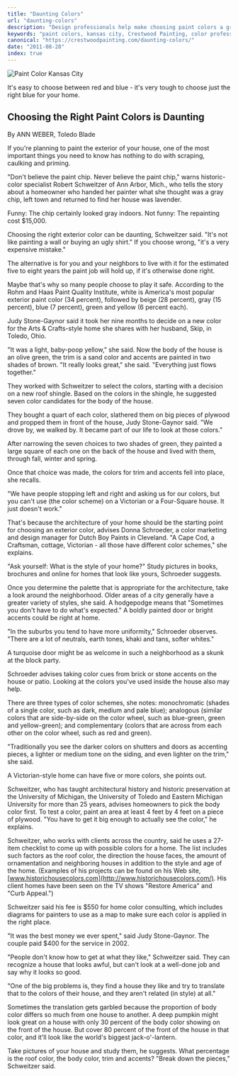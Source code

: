 ```yaml
---
title: "Daunting Colors"
url: "daunting-colors"
description: "Design professionals help make choosing paint colors a great experience. Either in-person or virtual, a free design consultation makes house colors easy."
keywords: "paint colors, kansas city, Crestwood Painting, color professional"
canonical: "https://crestwoodpainting.com/daunting-colors/"
date: "2011-08-28"
index: true
---
```


![Paint Color Kansas City](/images/other/color-chip-wall.jpg)

It's easy to choose between red and blue - it's very tough to choose just the right blue for your home.

## Choosing the Right Paint Colors is Daunting

By ANN WEBER, Toledo Blade

If you're planning to paint the exterior of your house, one of the most important things you need to know has nothing to do with scraping, caulking and priming.

"Don't believe the paint chip. Never believe the paint chip," warns historic-color specialist Robert Schweitzer of Ann Arbor, Mich., who tells the story about a homeowner who handed her painter what she thought was a gray chip, left town and returned to find her house was lavender.

Funny: The chip certainly looked gray indoors.
Not funny: The repainting cost $15,000.

Choosing the right exterior color can be daunting, Schweitzer said. "It's not like painting a wall or buying an ugly shirt." If you choose wrong, "it's a very expensive mistake."

The alternative is for you and your neighbors to live with it for the estimated five to eight years the paint job will hold up, if it's otherwise done right.

Maybe that's why so many people choose to play it safe. According to the Rohm and Haas Paint Quality Institute, white is America's most popular exterior paint color (34 percent), followed by beige (28 percent), gray (15 percent), blue (7 percent), green and yellow (6 percent each).

Judy Stone-Gaynor said it took her nine months to decide on a new color for the Arts & Crafts-style home she shares with her husband, Skip, in Toledo, Ohio.

"It was a light, baby-poop yellow," she said. Now the body of the house is an olive green, the trim is a sand color and accents are painted in two shades of brown. "It really looks great," she said. "Everything just flows together."

They worked with Schweitzer to select the colors, starting with a decision on a new roof shingle. Based on the colors in the shingle, he suggested seven color candidates for the body of the house.

They bought a quart of each color, slathered them on big pieces of plywood and propped them in front of the house, Judy Stone-Gaynor said. "We drove by, we walked by. It became part of our life to look at those colors."

After narrowing the seven choices to two shades of green, they painted a large square of each one on the back of the house and lived with them, through fall, winter and spring.

Once that choice was made, the colors for trim and accents fell into place, she recalls.

"We have people stopping left and right and asking us for our colors, but you can't use (the color scheme) on a Victorian or a Four-Square house. It just doesn't work."

That's because the architecture of your home should be the starting point for choosing an exterior color, advises Donna Schroeder, a color marketing and design manager for Dutch Boy Paints in Cleveland. "A Cape Cod, a Craftsman, cottage, Victorian - all those have different color schemes," she explains.

"Ask yourself: What is the style of your home?" Study pictures in books, brochures and online for homes that look like yours, Schroeder suggests.

Once you determine the palette that is appropriate for the architecture, take a look around the neighborhood. Older areas of a city generally have a greater variety of styles, she said. A hodgepodge means that "Sometimes you don't have to do what's expected." A boldly painted door or bright accents could be right at home.

"In the suburbs you tend to have more uniformity," Schroeder observes. "There are a lot of neutrals, earth tones, khaki and tans, softer whites."

A turquoise door might be as welcome in such a neighborhood as a skunk at the block party.

Schroeder advises taking color cues from brick or stone accents on the house or patio. Looking at the colors you've used inside the house also may help.

There are three types of color schemes, she notes: monochromatic (shades of a single color, such as dark, medium and pale blue); analogous (similar colors that are side-by-side on the color wheel, such as blue-green, green and yellow-green); and complementary (colors that are across from each other on the color wheel, such as red and green).

"Traditionally you see the darker colors on shutters and doors as accenting pieces, a lighter or medium tone on the siding, and even lighter on the trim," she said.

A Victorian-style home can have five or more colors, she points out.

Schweitzer, who has taught architectural history and historic preservation at the University of Michigan, the University of Toledo and Eastern Michigan University for more than 25 years, advises homeowners to pick the body color first. To test a color, paint an area at least 4 feet by 4 feet on a piece of plywood. "You have to get it big enough to actually see the color," he explains.

Schweitzer, who works with clients across the country, said he uses a 27-item checklist to come up with possible colors for a home. The list includes such factors as the roof color, the direction the house faces, the amount of ornamentation and neighboring houses in addition to the style and age of the home. (Examples of his projects can be found on his Web site, [www.historichousecolors.com](http://www.historichousecolors.com/). His client homes have been seen on the TV shows "Restore America" and "Curb Appeal.")

Schweitzer said his fee is $550 for home color consulting, which includes diagrams for painters to use as a map to make sure each color is applied in the right place.

"It was the best money we ever spent," said Judy Stone-Gaynor. The couple paid $400 for the service in 2002.

"People don't know how to get at what they like," Schweitzer said. They can recognize a house that looks awful, but can't look at a well-done job and say why it looks so good.

"One of the big problems is, they find a house they like and try to translate that to the colors of their house, and they aren't related (in style) at all."

Sometimes the translation gets garbled because the proportion of body color differs so much from one house to another. A deep pumpkin might look great on a house with only 30 percent of the body color showing on the front of the house. But cover 80 percent of the front of the house in that color, and it'll look like the world's biggest jack-o'-lantern.

Take pictures of your house and study them, he suggests. What percentage is the roof color, the body color, trim and accents? "Break down the pieces," Schweitzer said.
